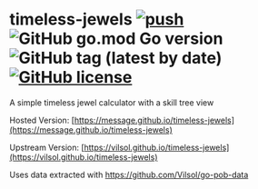 # timeless-jewels [![push](https://github.com/message/timeless-jewels/actions/workflows/push.yml/badge.svg)](https://github.com/message/timeless-jewels/actions/workflows/push.yaml) ![GitHub go.mod Go version](https://img.shields.io/github/go-mod/go-version/vilsol/timeless-jewels) ![GitHub tag (latest by date)](https://img.shields.io/github/v/tag/message/timeless-jewels) [![GitHub license](https://img.shields.io/github/license/message/timeless-jewels)](https://github.com/message/timeless-jewels/blob/master/LICENSE)

A simple timeless jewel calculator with a skill tree view

Hosted Version: [https://message.github.io/timeless-jewels](https://message.github.io/timeless-jewels)

Upstream Version: [https://vilsol.github.io/timeless-jewels](https://vilsol.github.io/timeless-jewels)

Uses data extracted with https://github.com/Vilsol/go-pob-data